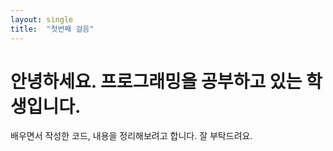 ```yaml
---
layout: single
title:  "첫번째 걸음"
---
```


# 안녕하세요. 프로그래밍을 공부하고 있는 학생입니다. 
배우면서 작성한 코드, 내용을 정리해보려고 합니다. 잘 부탁드려요.
